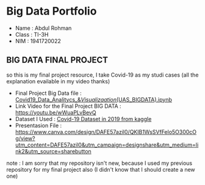 # Big Data Portfolio

- Name  : Abdul Rohman
- Class : TI-3H
- NIM   : 1941720022

## BIG DATA FINAL PROJECT
so this is my final project resource, I take Covid-19 as my studi cases (all the explanation evailable in my video thanks)

- Final Project Big Data file : [Covid19_Data_Analitycs_&_Visualizaation_(UAS_BIGDATA).ipynb](https://github.com/ab-rohman/uas-big-data-2022/blob/main/Covid19_Data_Analitycs_%26_Visualizaation_(UAS_BIGDATA).ipynb)
- Link Video for the Final Project BIG DATA : https://youtu.be/wWuaPLvBevQ
- Dataset I Used : [Covid-19 Dataset in 2019 from kaggle](https://drive.google.com/file/d/1XePdpS7hKPyrlZFWAOKEqbRN48I1gYSF/view?usp=sharing)
- Presentasion File : https://www.canva.com/design/DAFE57azil0/QKIB1WsSVfFelo5O300cOg/view?utm_content=DAFE57azil0&utm_campaign=designshare&utm_medium=link2&utm_source=sharebutton


note : I am sorry that my repository isn't new, because I used my previous repository for my final project also (I didn't know that I should create a new one)
